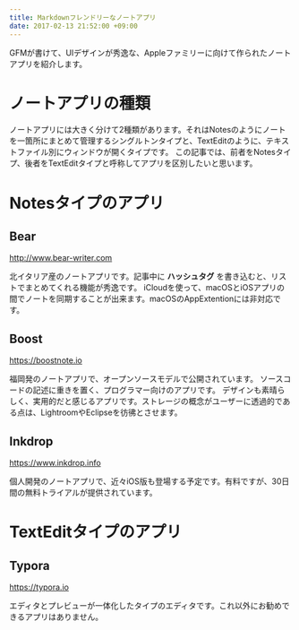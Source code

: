 ```yaml
---
title: Markdownフレンドリーなノートアプリ
date: 2017-02-13 21:52:00 +09:00
---
```


GFMが書けて、UIデザインが秀逸な、Appleファミリーに向けて作られたノートアプリを紹介します。

# ノートアプリの種類

ノートアプリには大きく分けて2種類があります。それはNotesのようにノートを一箇所にまとめて管理するシングルトンタイプと、TextEditのように、テキストファイル別にウィンドウが開くタイプです。
この記事では、前者をNotesタイプ、後者をTextEditタイプと呼称してアプリを区別したいと思います。

# Notesタイプのアプリ

## Bear

<http://www.bear-writer.com>

北イタリア産のノートアプリです。記事中に __ハッシュタグ__ を書き込むと、リストでまとめてくれる機能が秀逸です。
iCloudを使って、macOSとiOSアプリの間でノートを同期することが出来ます。macOSのAppExtentionには非対応です。

## Boost

<https://boostnote.io>

福岡発のノートアプリで、オープンソースモデルで公開されています。
ソースコードの記述に重きを置く、プログラマー向けのアプリです。
デザインも素晴らしく、実用的だと感じるアプリです。ストレージの概念がユーザーに透過的である点は、LightroomやEclipseを彷彿とさせます。

## Inkdrop

<https://www.inkdrop.info>

個人開発のノートアプリで、近々iOS版も登場する予定です。有料ですが、30日間の無料トライアルが提供されています。

# TextEditタイプのアプリ

## Typora

<https://typora.io>

エディタとプレビューが一体化したタイプのエディタです。これ以外にお勧めできるアプリはありません。
